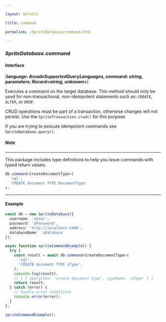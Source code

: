 ```yaml
---

layout: default

title: command

permalink: /SpriteDatabase/command.html

---
```


### _SpriteDatabase_.command

#### Interface

(**language: *ArcadeSupportedQueryLanguages*, command: *string*, parameters: *Record&lt;string, unknown&gt;***)

Executes a command on the target database. This method should only be used
for non-transactional, non-idempotent statements such as: `CREATE`, `ALTER`, or `DROP`.

CRUD operations must be part of a transaction, otherwise changes will not persist.
Use the `SpriteTransaction.crud()` for this purpose.

If you are trying to execute idempotent commands see `SpriteDatabase.query()`.

##### Note

---

This package includes type definitions to help you issue commands with typed return values.

```ts
db.command<CreateDocumentType>(
  'sql',
  'CREATE document TYPE DocumentType'
);
```

---

#### Example

```ts
const db = new SpriteDatabase({
  username: 'aUser',
  password: 'aPassword',
  address: 'http://localhost:2480',
  databaseName: 'aDatabase'
});

async function spriteCommandExample() {
  try {
    const result = await db.command<CreateDocumentType>(
      'sql',
      'CREATE document TYPE aType',
    );
    console.log(result);
    // [ { operation: 'create document type', typeName: 'aType' } ]
    return result;
  } catch (error) {
    // handle error conditions
    console.error(error);
  }
};

spriteCommandExample();
```

